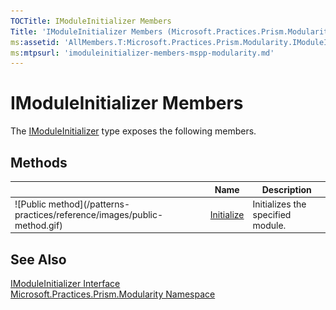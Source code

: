 ```yaml
---
TOCTitle: IModuleInitializer Members
Title: 'IModuleInitializer Members (Microsoft.Practices.Prism.Modularity)'
ms:assetid: 'AllMembers.T:Microsoft.Practices.Prism.Modularity.IModuleInitializer'
ms:mtpsurl: 'imoduleinitializer-members-mspp-modularity.md'
---
```



# IModuleInitializer Members

The [IModuleInitializer](/patterns-practices/reference/imoduleinitializer-interface-mspp-modularity) type exposes the following members.

## Methods


<table>

<thead>
<tr class="header">
<th> </th>
<th>Name</th>
<th>Description</th>
</tr>
</thead>
<tbody>
<tr class="odd">
<td>![Public method](/patterns-practices/reference/images/public-method.gif)</td>
<td><a href="/patterns-practices/reference/imoduleinitializer-initialize-method-mspp-modularity">Initialize</a></td>
<td><div class="summary">
Initializes the specified module.
</div></td>
</tr>
</tbody>
</table>

## See Also

[IModuleInitializer Interface](/patterns-practices/reference/imoduleinitializer-interface-mspp-modularity)<br/>
[Microsoft.Practices.Prism.Modularity Namespace](/patterns-practices/reference/mspp-modularity-namespace)<br/>